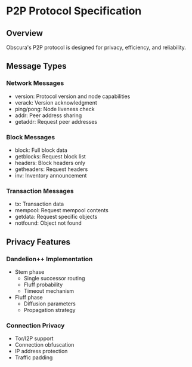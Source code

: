 # P2P Protocol Specification

## Overview
Obscura's P2P protocol is designed for privacy, efficiency, and reliability.

## Message Types

### Network Messages
- version: Protocol version and node capabilities
- verack: Version acknowledgment
- ping/pong: Node liveness check
- addr: Peer address sharing
- getaddr: Request peer addresses

### Block Messages
- block: Full block data
- getblocks: Request block list
- headers: Block headers only
- getheaders: Request headers
- inv: Inventory announcement

### Transaction Messages
- tx: Transaction data
- mempool: Request mempool contents
- getdata: Request specific objects
- notfound: Object not found

## Privacy Features

### Dandelion++ Implementation
- Stem phase
  - Single successor routing
  - Fluff probability
  - Timeout mechanism
- Fluff phase
  - Diffusion parameters
  - Propagation strategy

### Connection Privacy
- Tor/I2P support
- Connection obfuscation
- IP address protection
- Traffic padding 
